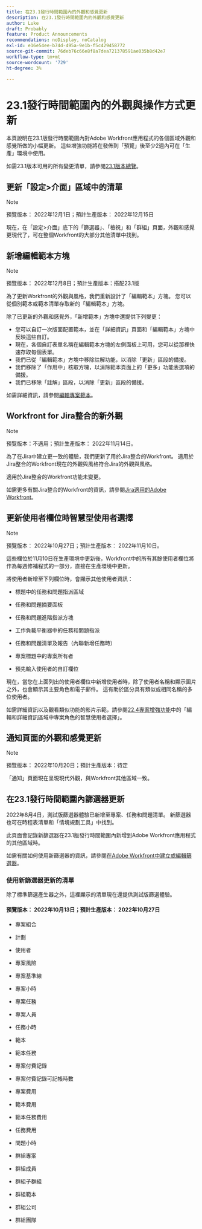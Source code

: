 ```yaml
---
title: 在23.1發行時間範圍內的外觀和感覺更新
description: 在23.1發行時間範圍內的外觀和感覺更新
author: Luke
draft: Probably
feature: Product Announcements
recommendations: noDisplay, noCatalog
exl-id: e16e54ee-b74d-495a-9e1b-f5c429458772
source-git-commit: 76deb76c66e8f8a7dea721378591ae035b8d42e7
workflow-type: tm+mt
source-wordcount: '729'
ht-degree: 3%

---
```


# 23.1發行時間範圍內的外觀與操作方式更新

本頁說明在23.1版發行時間範圍內對Adobe Workfront應用程式的各個區域外觀和感覺所做的小幅更新。 這些增強功能將在發佈到「預覽」後至少2週內可在「生產」環境中使用。

如需23.1版本可用的所有變更清單，請參閱[23.1版本總覽](/help/quicksilver/product-announcements/product-releases/23.1-release-activity/23-1-release-overview.md)。

## 更新「設定>介面」區域中的清單

>[!NOTE]
>
>預覽版本： 2022年12月1日；預計生產版本： 2022年12月15日

現在，在「設定>介面」底下的「篩選器」、「檢視」和「群組」頁面，外觀和感覺更現代了，可在整個Workfront的大部分其他清單中找到。

## 新增編輯範本方塊

>[!NOTE]
>
>預覽版本： 2022年12月8日；預計生產版本：搭配23.1版

為了更新Workfront的外觀與風格，我們重新設計了「編輯範本」方塊。 您可以從個別範本或範本清單存取新的「編輯範本」方塊。

除了已更新的外觀和感覺外，「新增範本」方塊中還提供下列變更：

* 您可以自訂一次版面配置範本，並在「詳細資訊」頁面和「編輯範本」方塊中反映這些自訂。
* 現在，各個自訂表單名稱在編輯範本方塊的左側面板上可用，您可以從那裡快速存取每個表單。
* 我們已從「編輯範本」方塊中移除註解功能，以消除「更新」區段的備援。
* 我們移除了「作用中」核取方塊，以消除範本頁面上的「更多」功能表選項的備援。
* 我們已移除「註解」區段，以消除「更新」區段的備援。

如需詳細資訊，請參閱[編輯專案範本](/help/quicksilver/manage-work/projects/create-and-manage-templates/edit-templates.md)。

## Workfront for Jira整合的新外觀

>[!NOTE]
>
>預覽版本：不適用；預計生產版本： 2022年11月14日。

為了在Jira中建立更一致的體驗，我們更新了用於Jira整合的Workfront。 適用於Jira整合的Workfront現在的外觀與風格符合Jira的外觀與風格。

適用於Jira整合的Workfront功能未變更。

如需更多有關Jira整合的Workfront的資訊，請參閱[Jira適用的Adobe Workfront](/help/quicksilver/workfront-integrations-and-apps/use-workfront-with-jira/workfront-for-jira.md)。

## 更新使用者欄位時智慧型使用者選擇

>[!NOTE]
>
>預覽版本： 2022年10月27日；預計生產版本： 2022年11月10日。
>
>這些欄位於11月10日在生產環境中更新後，Workfront中的所有其餘使用者欄位將作為每週修補程式的一部分，直接在生產環境中更新。

將使用者新增至下列欄位時，會顯示其他使用者資訊：

* 標題中的任務和問題指派區域

* 任務和問題摘要面板

* 任務和問題進階指派方塊

* 工作負載平衡器中的任務和問題指派

* 任務和問題清單及報告（內聯新增任務時）

* 專案標題中的專案所有者

* 預先輸入使用者的自訂欄位

現在，當您在上面列出的使用者欄位中新增使用者時，除了使用者名稱和顯示圖片之外，也會顯示其主要角色和電子郵件。 這有助於區分具有類似或相同名稱的多位使用者。

如需詳細資訊以及觀看類似功能的影片示範，請參閱[22.4專案增強功能](/help/quicksilver/product-announcements/product-releases/22.4-release-activity/22-4-project-enhancements.md)中的「編輯和詳細資訊區域中專案角色的智慧使用者選擇」。

## 通知頁面的外觀和感覺更新

>[!NOTE]
>
>預覽版本： 2022年10月20日；預計生產版本：待定<!-- Phased rollout beginning on November 3, with availability for all customers by November 17, 2022. -->

「通知」頁面現在呈現現代外觀，與Workfront其他區域一致。

## 在23.1發行時間範圍內篩選器更新

2022年8月4日，測試版篩選器體驗已新增至專案、任務和問題清單。 新篩選器也可在時程表清單和「情境規劃工具」中找到。

此頁面會記錄新篩選器在23.1版發行時間範圍內新增到Adobe Workfront應用程式的其他區域時。

如需有關如何使用新篩選器的資訊，請參閱[在Adobe Workfront中建立或編輯篩選器](/help/quicksilver/reports-and-dashboards/reports/reporting-elements/create-filters.md)。

### 使用新篩選器更新的清單

除了標準篩選產生器之外，這裡顯示的清單現在還提供測試版篩選體驗。

#### 預覽版本： 2022年10月13日；預計生產版本： 2022年10月27日

* 專案組合

* 計劃

* 使用者

* 專案風險

* 專案基準線

* 專案小時

* 專案任務

* 專案人員

* 任務小時

* 範本

* 範本任務

* 專案付費記錄

* 專案付費記錄可記帳時數

* 專案費用

* 範本費用

* 範本任務費用

* 任務費用

* 問題小時

* 群組專案

* 群組成員

* 群組子群組

* 群組範本

* 群組公司

* 群組團隊
